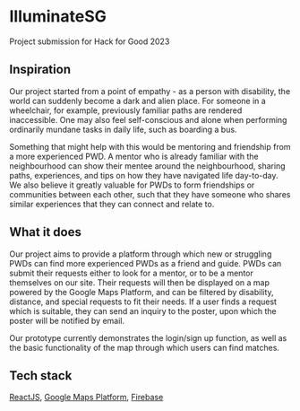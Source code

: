 # IlluminateSG
Project submission for Hack for Good 2023

## Inspiration

Our project started from a point of empathy - as a person with disability, the world can suddenly become a dark and alien place. For someone in a wheelchair, for example, previously familiar paths are rendered inaccessible. One may also feel self-conscious and alone when performing ordinarily mundane tasks in daily life, such as boarding a bus. 

Something that might help with this would be mentoring and friendship from a more experienced PWD. A mentor who is already familiar with the neighbourhood can show their mentee around the neighbourhood, sharing paths, experiences, and tips on how they have navigated life day-to-day. We also believe it greatly valuable for PWDs to form friendships or communities between each other, such that they have someone who shares similar experiences that they can connect and relate to.

## What it does

Our project aims to provide a platform through which new or struggling PWDs can find more experienced PWDs as a friend and guide. PWDs can submit their requests either to look for a mentor, or to be a mentor themselves on our site. Their requests will then be displayed on a map powered by the Google Maps Platform, and can be filtered by disability, distance, and special requests to fit their needs. If a user finds a request which is suitable, they can send an inquiry to the poster, upon which the poster will be notified by email.

Our prototype currently demonstrates the login/sign up function, as well as the basic functionality of the map through which users can find matches. 

## Tech stack
[ReactJS](https://reactjs.org/), [Google Maps Platform](https://mapsplatform.google.com/), [Firebase](https://firebase.google.com/)
